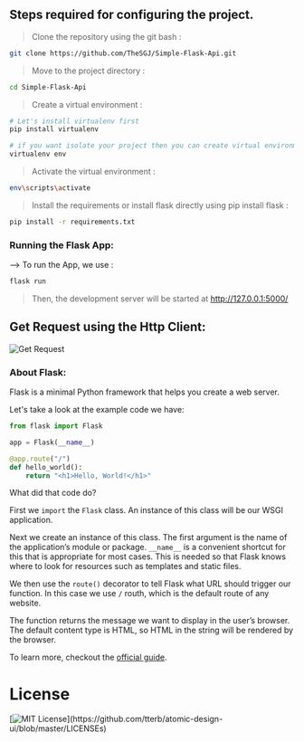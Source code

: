 ## Steps required for configuring the project.
> Clone the repository using the git bash :
```bash
git clone https://github.com/TheSGJ/Simple-Flask-Api.git
```
> Move to the project directory :
```bash
cd Simple-Flask-Api

```

> Create a virtual environment :
```bash
# Let's install virtualenv first
pip install virtualenv

# if you want isolate your project then you can create virtual environment to run your flask app separately. (Optional)
virtualenv env

```

> Activate the virtual environment :
```bash
env\scripts\activate

```

> Install the requirements or install flask directly using pip install flask :
```bash
pip install -r requirements.txt

```



### Running the Flask App:

--> To run the App, we use :
```bash
flask run

```

> Then, the development server will be started at http://127.0.0.1:5000/
## Get Request using the Http Client:
![Get Request](https://cdn.jsdelivr.net/gh/thesgj/Simple-Flask-Api/img/GetR_ApiClient.jpg)
### About Flask:
Flask is a minimal Python framework that helps you create a web server. 

Let's take a look at the example code we have:

```python
from flask import Flask

app = Flask(__name__)

@app.route("/")
def hello_world():
    return "<h1>Hello, World!</h1>"
```
	
What did that code do?

First we `import` the `Flask` class. An instance of this class will be our WSGI application.

Next we create an instance of this class. The first argument is the name of the application’s module or package. `__name__` is a convenient shortcut for this that is appropriate for most cases. This is needed so that Flask knows where to look for resources such as templates and static files.

We then use the `route()` decorator to tell Flask what URL should trigger our function. In this case we use `/` routh, which is the default route of any website.

The function returns the message we want to display in the user’s browser. The default content type is HTML, so HTML in the string will be rendered by the browser.

To learn more, checkout the [official guide](https://flask.palletsprojects.com/en/2.0.x/quickstart/).

# License

[![MIT License](https://img.shields.io/apm/l/atomic-design-ui.svg?)](https://github.com/tterb/atomic-design-ui/blob/master/LICENSEs)

